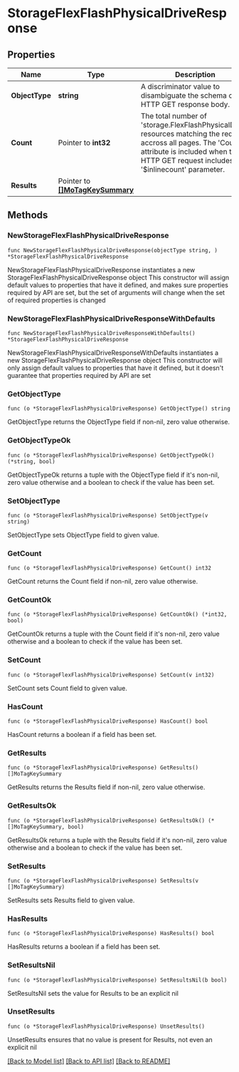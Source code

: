 # StorageFlexFlashPhysicalDriveResponse

## Properties

Name | Type | Description | Notes
------------ | ------------- | ------------- | -------------
**ObjectType** | **string** | A discriminator value to disambiguate the schema of a HTTP GET response body. | 
**Count** | Pointer to **int32** | The total number of &#39;storage.FlexFlashPhysicalDrive&#39; resources matching the request, accross all pages. The &#39;Count&#39; attribute is included when the HTTP GET request includes the &#39;$inlinecount&#39; parameter. | [optional] 
**Results** | Pointer to [**[]MoTagKeySummary**](mo.TagKeySummary.md) |  | [optional] 

## Methods

### NewStorageFlexFlashPhysicalDriveResponse

`func NewStorageFlexFlashPhysicalDriveResponse(objectType string, ) *StorageFlexFlashPhysicalDriveResponse`

NewStorageFlexFlashPhysicalDriveResponse instantiates a new StorageFlexFlashPhysicalDriveResponse object
This constructor will assign default values to properties that have it defined,
and makes sure properties required by API are set, but the set of arguments
will change when the set of required properties is changed

### NewStorageFlexFlashPhysicalDriveResponseWithDefaults

`func NewStorageFlexFlashPhysicalDriveResponseWithDefaults() *StorageFlexFlashPhysicalDriveResponse`

NewStorageFlexFlashPhysicalDriveResponseWithDefaults instantiates a new StorageFlexFlashPhysicalDriveResponse object
This constructor will only assign default values to properties that have it defined,
but it doesn't guarantee that properties required by API are set

### GetObjectType

`func (o *StorageFlexFlashPhysicalDriveResponse) GetObjectType() string`

GetObjectType returns the ObjectType field if non-nil, zero value otherwise.

### GetObjectTypeOk

`func (o *StorageFlexFlashPhysicalDriveResponse) GetObjectTypeOk() (*string, bool)`

GetObjectTypeOk returns a tuple with the ObjectType field if it's non-nil, zero value otherwise
and a boolean to check if the value has been set.

### SetObjectType

`func (o *StorageFlexFlashPhysicalDriveResponse) SetObjectType(v string)`

SetObjectType sets ObjectType field to given value.


### GetCount

`func (o *StorageFlexFlashPhysicalDriveResponse) GetCount() int32`

GetCount returns the Count field if non-nil, zero value otherwise.

### GetCountOk

`func (o *StorageFlexFlashPhysicalDriveResponse) GetCountOk() (*int32, bool)`

GetCountOk returns a tuple with the Count field if it's non-nil, zero value otherwise
and a boolean to check if the value has been set.

### SetCount

`func (o *StorageFlexFlashPhysicalDriveResponse) SetCount(v int32)`

SetCount sets Count field to given value.

### HasCount

`func (o *StorageFlexFlashPhysicalDriveResponse) HasCount() bool`

HasCount returns a boolean if a field has been set.

### GetResults

`func (o *StorageFlexFlashPhysicalDriveResponse) GetResults() []MoTagKeySummary`

GetResults returns the Results field if non-nil, zero value otherwise.

### GetResultsOk

`func (o *StorageFlexFlashPhysicalDriveResponse) GetResultsOk() (*[]MoTagKeySummary, bool)`

GetResultsOk returns a tuple with the Results field if it's non-nil, zero value otherwise
and a boolean to check if the value has been set.

### SetResults

`func (o *StorageFlexFlashPhysicalDriveResponse) SetResults(v []MoTagKeySummary)`

SetResults sets Results field to given value.

### HasResults

`func (o *StorageFlexFlashPhysicalDriveResponse) HasResults() bool`

HasResults returns a boolean if a field has been set.

### SetResultsNil

`func (o *StorageFlexFlashPhysicalDriveResponse) SetResultsNil(b bool)`

 SetResultsNil sets the value for Results to be an explicit nil

### UnsetResults
`func (o *StorageFlexFlashPhysicalDriveResponse) UnsetResults()`

UnsetResults ensures that no value is present for Results, not even an explicit nil

[[Back to Model list]](../README.md#documentation-for-models) [[Back to API list]](../README.md#documentation-for-api-endpoints) [[Back to README]](../README.md)


